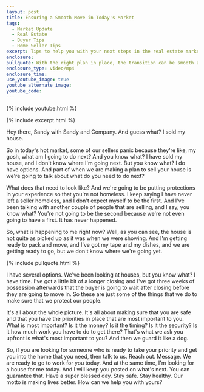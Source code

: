 ```yaml
---
layout: post
title: Ensuring a Smooth Move in Today's Market
tags:
  - Market Update
  - Real Estate
  - Buyer Tips
  - Home Seller Tips
excerpt: Tips to help you with your next steps in the real estate market.
enclosure:
pullquote: With the right plan in place, the transition can be smooth and stress-free.
enclosure_type: video/mp4
enclosure_time:
use_youtube_image: true
youtube_alternate_image:
youtube_code:
---
```

{% include youtube.html %}

{% include excerpt.html %}

Hey there, Sandy with Sandy and Company. And guess what? I sold my house.

So in today's hot market, some of our sellers panic because they're like, my gosh, what am I going to do next? And you know what? I have sold my house, and I don't know where I'm going next. But you know what? I do have options. And part of when we are making a plan to sell your house is we're going to talk about what do you need to do next?

What does that need to look like? And we're going to be putting protections in your experience so that you're not homeless. I keep saying I have never left a seller homeless, and I don't expect myself to be the first. And I've been talking with another couple of people that are selling, and I say, you know what? You're not going to be the second because we're not even going to have a first. It has never happened.

So, what is happening to me right now? Well, as you can see, the house is not quite as picked up as it was when we were showing. And I'm getting ready to pack and move, and I've got my tape and my dishes, and we are getting ready to go, but we don't know where we're going yet.

{% include pullquote.html %}

I have several options. We've been looking at houses, but you know what? I have time. I've got a little bit of a longer closing and I've got three weeks of possession afterwards that the buyer is going to wait after closing before they are going to move in. So these are just some of the things that we do to make sure that we protect our people.

It's all about the whole picture. It's all about making sure that you are safe and that you have the priorities in place that are most important to you. What is most important? Is it the money? Is it the timing? Is it the security? Is it how much work you have to do to get there? That's what we ask you upfront is what's most important to you? And then we guard it like a dog.

So, if you are looking for someone who is ready to take your priority and get you into the home that you need, then talk to us. Reach out. Message. We are ready to go to work for you today. And at the same time, I'm looking for a house for me today. And I will keep you posted on what's next. You can guarantee that. Have a super blessed day. Stay safe. Stay healthy. Our motto is making lives better. How can we help you with yours?